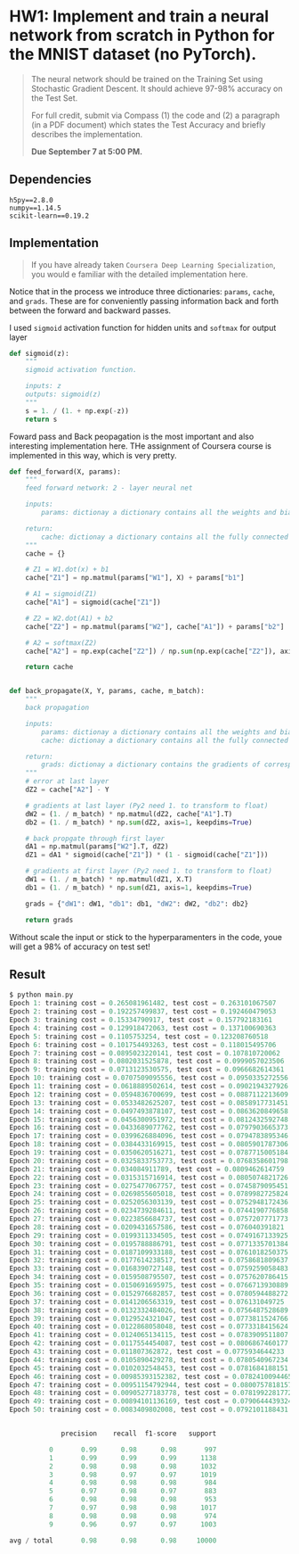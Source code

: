 # HW1: Implement and train a neural network from scratch in Python for the MNIST dataset (no PyTorch).

> The neural network should be trained on the Training Set using Stochastic Gradient Descent.
> It should achieve 97-98% accuracy on the Test Set.
> 
> For full credit, submit via Compass (1) the code and (2) a paragraph (in a PDF document) which states the Test Accuracy and briefly describes the implementation.
> 
> **Due September 7 at 5:00 PM.**


## Dependencies

```
h5py==2.8.0
numpy==1.14.5
scikit-learn==0.19.2
```


## Implementation


> If you have already taken `Coursera Deep Learning Specialization`, you would e familiar with the detailed implementation here.


Notice that in the process we introduce three dictionaries: `params`, `cache`, and `grads`. These are for conveniently passing information back and forth between the forward and backward passes.


I used `sigmoid` activation function for hidden units and `softmax` for output layer

```python
def sigmoid(z):
    """
    sigmoid activation function.

    inputs: z
    outputs: sigmoid(z)
    """
    s = 1. / (1. + np.exp(-z))
    return s
```

Foward pass and Back peopagation is the most important and also interesting implementation here. THe assignment of Coursera course is implemented in this way, which is very pretty.

```python
def feed_forward(X, params):
    """
    feed forward network: 2 - layer neural net

    inputs:
        params: dictionay a dictionary contains all the weights and biases

    return:
        cache: dictionay a dictionary contains all the fully connected units and activations
    """
    cache = {}

    # Z1 = W1.dot(x) + b1
    cache["Z1"] = np.matmul(params["W1"], X) + params["b1"]

    # A1 = sigmoid(Z1)
    cache["A1"] = sigmoid(cache["Z1"])

    # Z2 = W2.dot(A1) + b2
    cache["Z2"] = np.matmul(params["W2"], cache["A1"]) + params["b2"]

    # A2 = softmax(Z2)
    cache["A2"] = np.exp(cache["Z2"]) / np.sum(np.exp(cache["Z2"]), axis=0)

    return cache


def back_propagate(X, Y, params, cache, m_batch):
    """
    back propagation

    inputs:
        params: dictionay a dictionary contains all the weights and biases
        cache: dictionay a dictionary contains all the fully connected units and activations

    return:
        grads: dictionay a dictionary contains the gradients of corresponding weights and biases
    """
    # error at last layer
    dZ2 = cache["A2"] - Y

    # gradients at last layer (Py2 need 1. to transform to float)
    dW2 = (1. / m_batch) * np.matmul(dZ2, cache["A1"].T)
    db2 = (1. / m_batch) * np.sum(dZ2, axis=1, keepdims=True)

    # back propgate through first layer
    dA1 = np.matmul(params["W2"].T, dZ2)
    dZ1 = dA1 * sigmoid(cache["Z1"]) * (1 - sigmoid(cache["Z1"]))

    # gradients at first layer (Py2 need 1. to transform to float)
    dW1 = (1. / m_batch) * np.matmul(dZ1, X.T)
    db1 = (1. / m_batch) * np.sum(dZ1, axis=1, keepdims=True)

    grads = {"dW1": dW1, "db1": db1, "dW2": dW2, "db2": db2}

    return grads
```

Without scale the input or stick to the hyperparamenters in the code, youe will get a 98% of accuracy on test set!


## Result

```c
$ python main.py
Epoch 1: training cost = 0.265081961482, test cost = 0.263101067507
Epoch 2: training cost = 0.192257499837, test cost = 0.192460479053
Epoch 3: training cost = 0.15334790917, test cost = 0.157792183161
Epoch 4: training cost = 0.129918472063, test cost = 0.137100690363
Epoch 5: training cost = 0.1105753254, test cost = 0.123208760518
Epoch 6: training cost = 0.101754493263, test cost = 0.118015495706
Epoch 7: training cost = 0.0895023220141, test cost = 0.107810720062
Epoch 8: training cost = 0.0802031525878, test cost = 0.0999057023506
Epoch 9: training cost = 0.0713123530575, test cost = 0.0966682614361
Epoch 10: training cost = 0.0707509095556, test cost = 0.0950335272556
Epoch 11: training cost = 0.0618889502614, test cost = 0.0902194327926
Epoch 12: training cost = 0.0594836700699, test cost = 0.0887112213609
Epoch 13: training cost = 0.0533482625207, test cost = 0.0858917731451
Epoch 14: training cost = 0.0497493878107, test cost = 0.0863620849658
Epoch 15: training cost = 0.0456300951972, test cost = 0.0812432592748
Epoch 16: training cost = 0.0433689077762, test cost = 0.0797903665373
Epoch 17: training cost = 0.0399626884096, test cost = 0.0794783895346
Epoch 18: training cost = 0.0384433169915, test cost = 0.0805901787306
Epoch 19: training cost = 0.0350620516271, test cost = 0.0787715005184
Epoch 20: training cost = 0.0325833753773, test cost = 0.0768358601798
Epoch 21: training cost = 0.034084911789, test cost = 0.0809462614759
Epoch 22: training cost = 0.0315315716914, test cost = 0.0805074821726
Epoch 23: training cost = 0.0275477067757, test cost = 0.0745879095451
Epoch 24: training cost = 0.0269855605018, test cost = 0.0789982725824
Epoch 25: training cost = 0.0252056303139, test cost = 0.0752948172436
Epoch 26: training cost = 0.0234739284611, test cost = 0.0744190776858
Epoch 27: training cost = 0.0223856684737, test cost = 0.0757207771773
Epoch 28: training cost = 0.0209431657586, test cost = 0.076040391821
Epoch 29: training cost = 0.0199311334505, test cost = 0.0749167133925
Epoch 30: training cost = 0.0195788886791, test cost = 0.0771335701384
Epoch 31: training cost = 0.0187109933188, test cost = 0.0761018250375
Epoch 32: training cost = 0.0177614238517, test cost = 0.0758681809637
Epoch 33: training cost = 0.0168390727148, test cost = 0.0759259058483
Epoch 34: training cost = 0.0159508795507, test cost = 0.0757620786415
Epoch 35: training cost = 0.0150691695975, test cost = 0.0766713930889
Epoch 36: training cost = 0.0152976682857, test cost = 0.0780594488272
Epoch 37: training cost = 0.0141206563319, test cost = 0.076131049725
Epoch 38: training cost = 0.0132332484026, test cost = 0.0756487528689
Epoch 39: training cost = 0.0129524321047, test cost = 0.0773811524766
Epoch 40: training cost = 0.0122868058048, test cost = 0.0773318415624
Epoch 41: training cost = 0.0124065134115, test cost = 0.0783909511807
Epoch 42: training cost = 0.0117554454087, test cost = 0.0806867460177
Epoch 43: training cost = 0.011807362872, test cost = 0.0775934644233
Epoch 44: training cost = 0.0105890429278, test cost = 0.0780540967234
Epoch 45: training cost = 0.0102032548453, test cost = 0.0781684188151
Epoch 46: training cost = 0.00985393152382, test cost = 0.0782410094465
Epoch 47: training cost = 0.00951154792944, test cost = 0.0800757818157
Epoch 48: training cost = 0.00905277183778, test cost = 0.0781992281772
Epoch 49: training cost = 0.00894101136169, test cost = 0.0790644439324
Epoch 50: training cost = 0.0083409802008, test cost = 0.0792101188431


             precision    recall  f1-score   support

          0       0.99      0.98      0.98       997
          1       0.99      0.99      0.99      1138
          2       0.98      0.98      0.98      1032
          3       0.98      0.97      0.97      1019
          4       0.98      0.98      0.98       984
          5       0.97      0.98      0.97       883
          6       0.98      0.98      0.98       953
          7       0.97      0.98      0.98      1017
          8       0.98      0.98      0.98       974
          9       0.96      0.97      0.97      1003

avg / total       0.98      0.98      0.98     10000
```